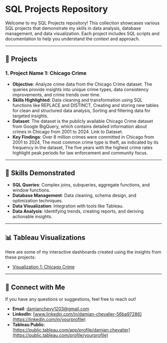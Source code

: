 # SQL Projects Repository  

Welcome to my SQL Projects repository! This collection showcases various SQL projects that demonstrate my skills in data analysis, database management, and data visualization. Each project includes SQL scripts and documentation to help you understand the context and approach.

---

## 📁 Projects  

### 1. **Project Name 1: Chicago Crime**
   - **Objective**: Analyze crime data from the Chicago Crime dataset. The queries provide insights into unique crime types, data consistency improvements, and crime trends over time.
   - **Skills Highlighted**: Data cleaning and transformation using SQL functions like REPLACE and DISTINCT, Creating and storing new tables for clean and structured data analysis, Sorting and filtering data for targeted insights.
   - **Dataset**: The dataset is the publicly available Chicago Crime dataset from Google BigQuery, which contains detailed information about crimes in Chicago from 2001 to 2024. Link to Dataset.
   - **Key Findings**: Over 8 million crimes were committed in Chicago from 2001 to 2024, The most common crime type is theft, as indicated by its frequency in the dataset, The five years with the highest crime rates highlight peak periods for law enforcement and community focus.
  



---

## 🚀 Skills Demonstrated  

- **SQL Queries**: Complex joins, subqueries, aggregate functions, and window functions.
- **Database Management**: Data cleaning, schema design, and optimization techniques.
- **Data Visualization**: Integration with tools like Tableau.
- **Data Analysis**: Identifying trends, creating reports, and deriving actionable insights.

---

## 📊 Tableau Visualizations  

Here are some of my interactive dashboards created using the insights from these projects:

- [Visualization 1: Chicago Crime](https://public.tableau.com/shared/FG5YKTSM7?:display_count=n&:origin=viz_share_link)


---
## 🤝 Connect with Me  

If you have any questions or suggestions, feel free to reach out!

- **Email**: [damianchevy1203@gmail.com](mailto:your.email@example.com)
- **LinkedIn**: [www.linkedin.com/in/damian-chevalier-56ba97286](https://linkedin.com/in/yourprofile)
- **Tableau Public**: [https://public.tableau.com/app/profile/damian.chevalier](https://public.tableau.com/profile/yourprofile)


